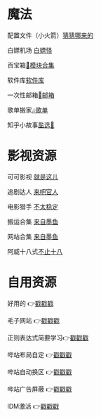 # 魔法
   []()

  配置文件（小火箭）[猜猜哪来的](https://raw.githubusercontent.com/ydyadxsg/xchzzi/main/Quantumultx/shadowrocket.conf)

  白嫖机场 [白嫖怪](https://t.me/jc_stores)

  百宝箱[🗿模块合集](https://whatshub.top)

  软件库[软件库](https://doc.qianqian.club)
  
  一次性邮箱[📮邮箱](https://tempmailpro.org/zh)

  歌单搬家[🎶歌单](https://playlist.victor42.work/)

  知乎小故事[盐选📖](https://onehu.xyz/categories/)
# 影视资源
  可可影视 [就是这儿](https://kekys.com)

  追剧达人 [来吧官人](https://zjos.cc)

  电影猎手 [不太稳定](https://dmfilm.site/)

  搬运合集 [来自墨鱼](https://ddgksf2013.notion.site/IOS-Android-TV-Web-AppleTV-737275e3de2c4def86196d8c982ef86e)
  
  网站合集 [来自墨鱼](https://github.com/ddgksf2013/WebSite)

  阿威十八式[不止十八](https://sex-positions.online/zh-cn/)
# 自用资源
好用的 👉[戳戳戳](https://github.com/ydyadxsg/xchzzi/releases)

毛子网站 👉[戳戳戳](https://thebyrut.org/)

正则表达式简要学习👉[戳戳戳](https://github.com/cdoco/learn-regex-zh?tab=readme-ov-file)

哔站布局自定 👉[戳戳戳](https://github.com/BiliUniverse/Universe/wiki/%E2%9A%99-Enhanced#%E7%AE%80%E4%BB%8B)

哔站自动换区 👉[戳戳戳](https://github.com/BiliUniverse/Universe/wiki/%F0%9F%8C%90-Global#%E7%AE%80%E4%BB%8B)

哔站广告屏蔽 👉[戳戳戳](https://github.com/BiliUniverse/Universe/wiki/%F0%9F%9B%A1-ADBlock#%E7%AE%80%E4%BB%8B)

IDM激活     👉[戳戳戳](https://github.com/lstprjct/IDM-Activation-Script) 
